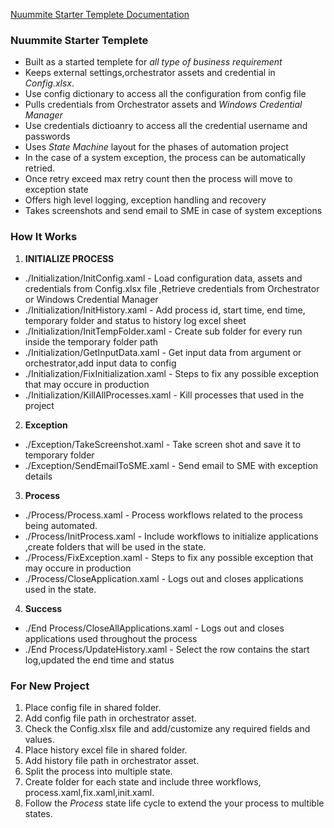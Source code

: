 [Nuummite Starter Templete Documentation](https://github.com/thinki4/BankReconcilationTemplete)

### Nuummite Starter Templete ###

* Built as a started templete for *all type of business requirement*
* Keeps external settings,orchestrator assets and credential in *Config.xlsx*.
* Use config dictionary to access all the configuration from config file
* Pulls credentials from Orchestrator assets and *Windows Credential Manager*
* Use credentials dictioanry to access all the credential username and passwords
* Uses *State Machine* layout for the phases of automation project
* In the case of a system exception, the process can be automatically retried.
* Once retry exceed max retry count then the process will move to exception state
* Offers high level logging, exception handling and recovery
* Takes screenshots and send email to SME in case of system exceptions


### How It Works ###

1. **INITIALIZE PROCESS**
 + ./Initialization/InitConfig.xaml - Load configuration data, assets and credentials from Config.xlsx file ,Retrieve credentials from Orchestrator or Windows Credential Manager
 + ./Initialization/InitHistory.xaml - Add process id, start time, end time, temporary folder and status to history log excel sheet
 + ./Initialization/InitTempFolder.xaml - Create sub folder for every run inside the temporary folder path 
 + ./Initialization/GetInputData.xaml - Get input data from argument or orchestrator,add input data to config
 + ./Initialization/FixInitialization.xaml - Steps to fix any possible exception that may occure in production
 + ./Initialization/KillAllProcesses.xaml - Kill processes that used in the project

2. **Exception**
 + ./Exception/TakeScreenshot.xaml - Take screen shot and save it to temporary folder
 + ./Exception/SendEmailToSME.xaml - Send email to SME with exception details

3. **Process**
 + ./Process/Process.xaml - Process workflows related to the process being automated.
 + ./Process/InitProcess.xaml - Include workflows to initialize applications ,create folders that will be used in the state.
 + ./Process/FixException.xaml - Steps to fix any possible exception that may occure in production
+ ./Process/CloseApplication.xaml - Logs out and closes applications used in the state.

4. **Success**
 + ./End Process/CloseAllApplications.xaml - Logs out and closes applications used throughout the process
 + ./End Process/UpdateHistory.xaml - Select the row contains the start log,updated the end time and status

### For New Project ###

1. Place config file in shared folder.
2. Add config file path in orchestrator asset.
3. Check the Config.xlsx file and add/customize any required fields and values.
4. Place history excel file in shared folder.
5. Add history file path in orchestrator asset.
6. Split the process into multiple state.
7. Create folder for each state and include three workflows, process.xaml,fix.xaml,init.xaml.
8. Follow the *Process* state life cycle to extend the your process to multible states.
